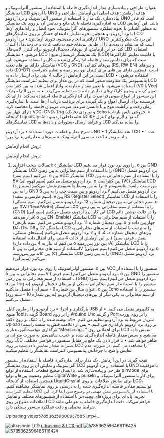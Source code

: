 عنوان: 
طراحی و پیاده‌سازی مدار اندازه‌گیری فاصله با استفاده از سنسور آلتراسونیک و نمایشگر LCD با آردوینو UNO
هدف آزمایش:
هدف اصلی این آزمایش، طراحی و پیاده‌سازی یک مدار با استفاده از سنسور آلتراسونیک و برد آردوینو UNO است که قادر به اندازه‌گیری فاصله تا یک مانع و نمایش آن بر روی یک نمایشگر LCD باشد. این آزمایش به منظور آشنایی با نحوه عملکرد سنسورهای آلتراسونیک، نحوه اتصال و راه‌اندازی آن‌ها با برد آردوینو، و همچنین نحوه نمایش داده‌های حسگر بر روی نمایشگرهای LCD کاراکتری انجام می‌شود.
تئوری آزمایش:
•	برد آردوینو UNO: این برد یک میکروکنترلر است که می‌تواند ورودی‌ها را از طریق پین‌های خود دریافت کرده و خروجی‌ها را کنترل کند. در این آزمایش، از پین‌های دیجیتال آردوینو برای کنترل لامپ‌های LED استفاده می‌شو.
•	 نمایشگر LCD : یک نمایشگر کریستال مایع (LCD) با قابلیت نمایش کاراکترها است که برای نمایش مقدار فاصله اندازه‌گیری شده به کاربر استفاده می‌شود. این نمایشگر دارای پین‌های تغذیه (VCC و GND)، پین‌های کنترلی (RS, RW, EN) و پین‌های داده (D0-D7) است. همچنین دارای پین‌هایی برای کنترل نور پس‌زمینه و تنظیم کنتراست است. در این آزمایش از حالت 4 بیتی برای ارسال داده به LCD استفاده می‌شود.
•	پتانسیومتر: یک مقاومت متغیر است که در این مدار برای تنظیم کنتراست نمایشگر LCD استفاده می‌شود. با تغییر مقدار مقاومت، ولتاژ اعمال شده به پین کنتراست (V0 یا Vee) تغییر کرده و وضوح کاراکترهای نمایش داده شده تنظیم می‌گردد.
•	سنسور آلتراسونیک: این سنسور از امواج صوتی فراصوت برای اندازه‌گیری فاصله استفاده می‌کند. دارای یک فرستنده برای ارسال امواج و یک گیرنده برای دریافت بازتاب آن‌ها است. با اندازه‌گیری زمان رفت و برگشت موج و با دانستن سرعت صوت، می‌توان فاصله را محاسبه کرد. دارای چهار پین VCC، GND، Trig (ورودی تحریک) و Echo (خروجی پالس بازتاب)
•	کتابخانه LiquidCrystal: کتابخانه داخلی آردوینو IDE که توابع لازم برای کنترل نمایشگرهای LCD و فرآیند ارسال دستورات و داده‌ها به LCD را ساده می‌کند.

شرح مدار و قطعات مورد استفاده:
•	برد آردوینو UNO
•	1 عدد نمایشگر LCD 
•	1  عدد پتانسیومتر 
•	  1عدد سنسور آلتراسونیک 
•	سیم‌های مخابراتی
•	برد بورد

روش انجام آزمایش:


روش انجام آزمایش:
1.	اتصالات سخت افزاری:
o	نمایشگر LCD را روی برد بورد قرار می‌دهیم.
o	پین GND نمایشگر LCD را با استفاده از سیم مخابراتی به پین زمین (GND) برد آردوینو متصل می‌کنیم (سیم سبز).
o	پین VCC نمایشگر LCD را با استفاده از سیم مخابراتی به پین 5V برد آردوینو متصل می‌کنیم (سیم قهوه ای).
o	پین کنتراست (V0) نمایشگر LCD را به پین وسط پتانسیومترمتصل می‌کنیم (سیم زرد).
o	پین سمت راست پتانسیومتر را به پین GND برد آردوینو و پین سمت چپ را به پین 5V برد آردوینو متصل می‌کنیم (سیم طوسی و سفید).
o	پین RS (Register Select) نمایشگر LCD را با استفاده از سیم مخابراتی به پین دیجیتال شماره 12 برد آردوینو متصل می‌کنیم (سیم مشکی).
o	پین RW (Read/Write) نمایشگر LCD را با استفاده از سیم مخابراتی به پین زمین (GND) برد آردوینو متصل می‌کنیم (سیم آبی)( این کار LCD را در حالت نوشتن دائم قرار می‌دهد)
o	پین EN (Enable) نمایشگر LCD را با استفاده از سیم مخابراتی به پین دیجیتال شماره 11 برد آردوینو متصل می‌کنیم (سیم نارنجی).
o	چهار پین داده‌ای D4، D5، D6 و D7 نمایشگر LCD را به ترتیب با استفاده از سیم‌های مخابراتی به پین‌های دیجیتال شماره 5، 4، 3 و 2 برد آردوینو متصل می‌کنیم (سیم‌های مشکی، بنفش، قرمز، سبز) ( در این آزمایش از حالت 4 بیتی برای انتقال داده استفاده می‌کنیم که نیاز به 4 پین داده دارد)
o	پین نور پس‌زمینه (A) نمایشگر LCD را با استفاده از سیم های مخابراتی به پین 5V برد آردوینو متصل می‌کنیم (سیم صورتی)
o	پین کاتد نور پس‌زمینه (C) نمایشگر LCD را به پین زمین (GND) برد آردوینو متصل می‌کنیم (سیم آبی).

سنسور اولتراسونیک را روی برد بورد قرار می‌دهیم.
o	پین VCC سنسور را با استفاده از سیم مخابراتی به پین 5V برد آردوینو متصل می‌کنیم (سیم قرمز ).
o	پین GND سنسور را با استفاده از سیم مخابراتی به پین زمین (GND) برد آردوینو متصل می‌کنیم (سیم سبز).
o	پین Trig سنسور را با استفاده از سیم مخابراتی به یکی از پین‌های دیجیتال آردوینو (به عنوان مثال پین شماره 9 - سیم آبی) متصل می‌کنیم.
o	پین Echo سنسور را با استفاده از سیم مخابراتی به یکی دیگر از پین‌های دیجیتال آردوینو (به پین شماره 10 - سیم زرد) متصل می‌کنیم.

.بارگذاری و اجرا:
•	برد آردوینو را از طریق کابل USB به کامپیوتر متصل می کنیم.
•	از منوی Tools، گزینه Board را بر روی Arduino Uno و گزینه Port را بر روی پورت سریال مربوط به برد آردوینو تنظیم می کنیم.
•	کد نوشته شده را با کلیک بر روی دکمه Upload (علامت فلش به سمت راست) بر روی برد آردوینو بارگذاری می کنیم.
•	پس از بارگذاری موفقیت‌آمیز، عبارت "Measuring..." برای لحظاتی روی LCD نمایش داده می‌شود و سپس مقدار فاصله اندازه‌گیری شده بر حسب سانتی‌متر به صورت متوالی بر روی LCD ظاهر خواهد شد.
•	با قرار دادن یک مانع در مقابل سنسور در فواصل مختلف، تغییرات مقدار نمایش داده شده بر روی LCD را مشاهده می کنیم. در صورت عدم نمایش واضح، با چرخاندن پتانسیومتر، کنتراست نمایشگر را تنظیم میکنیم.


نتیجه گیری:
در این آزمایش، یک مدار برای اندازه‌گیری فاصله با استفاده از سنسور آلتراسونیک و نمایش آن بر روی نمایشگر LCD با استفاده از برد آردوینو UNO با موفقیت طراحی و پیاده‌سازی شد. با اتصال صحیح قطعات، استفاده از توابع pinMode برای تنظیم وضعیت پین‌ها و توابع digitalWrite و pulseIn برای کار با سنسور آلتراسونیک، و همچنین استفاده از کتابخانه LiquidCrystal برای نمایش اطلاعات بر روی LCD، توانستیم مقادیر فاصله اندازه‌گیری شده را به درستی بر روی نمایشگر مشاهده کنیم. تنظیم کنتراست LCD با استفاده از پتانسیومتر نقش مهمی در وضوح متن ایفا کرد. این تجربه، پایه‌ای برای پروژه‌های پیچیده‌تر با استفاده از سنسورهای مختلف و نمایش اطلاعات متنوع بر روی LCD فراهم می‌کند. دقت اندازه‌گیری فاصله به عواملی مانند شرایط محیطی و دقت عملکرد سنسور بستگی دارد.





Uploading video5785362596009875851.mp4…

![ultrasonic   LCD](https://github.com/user-attachments/assets/53f448c7-2675-454a-8b85-5d09ec9ad670)
[ultrasonic & LCD.pdf](https://github.com/user-attachments/files/19916750/ultrasonic.LCD.pdf)
![5785362596466116425](https://github.com/user-attachments/assets/06d1b42d-bbe5-4a17-8db5-8606e9b66060)
![5785362596466116424](https://github.com/user-attachments/assets/f30072d7-d7f6-43c8-b831-cf49dae5c65f)
